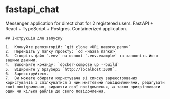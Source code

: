 # fastapi_chat
Messenger application for direct chat for 2 registered users. 
FastAPI + React + TypeScript + Postgres. 
Containerized application.

    ## Інструкція для запуску

    1.  Клонуйте репозиторій: `git clone <URL вашого репо>`
    2.  Перейдіть у папку проекту: `cd <назва папки>`
    3.  Створіть файл `.env` на основі `.env.example` та заповніть його вашими даними.
    4.  Виконайте команду: `docker-compose up --build`
    5.  Відкрийте у браузері `http://localhost:3000`.
    6.  Зареєструйтеся.
    7.  Ви можете обирати користувача зі списку зареєстрованих користувачів і спілкуватися з ним миттєвими повідомленнями, редагувати свої повідомлення, видаляти свої повідомлення, а також прикріплювати один чи кілька файлів до свого повідомлення.

